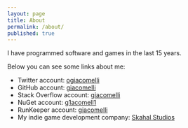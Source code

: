 ```yaml
---
layout: page
title: About
permalink: /about/
published: true
---
```



I have programmed software and games in the last 15 years.

Below you can see some links about me:
* Twitter account: [ogiacomelli](http://twitter.com/ogiacomelli)
* GitHub account: [giacomelli](http://github.com/giacomelli)
* Stack Overflow account: [giacomelli](http://stackoverflow.com/users/956886/giacomelli)
* NuGet account: [g1acomell1](https://www.nuget.org/profiles/g1acomell1)
* RunKeeper account: [giacomelli](http://runkeeper.com/user/giacomelli)
* My indie game development company: [Skahal Studios](http://skahal.com)

